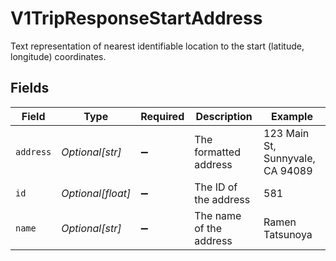 # V1TripResponseStartAddress

Text representation of nearest identifiable location to the start (latitude, longitude) coordinates.


## Fields

| Field                            | Type                             | Required                         | Description                      | Example                          |
| -------------------------------- | -------------------------------- | -------------------------------- | -------------------------------- | -------------------------------- |
| `address`                        | *Optional[str]*                  | :heavy_minus_sign:               | The formatted address            | 123 Main St, Sunnyvale, CA 94089 |
| `id`                             | *Optional[float]*                | :heavy_minus_sign:               | The ID of the address            | 581                              |
| `name`                           | *Optional[str]*                  | :heavy_minus_sign:               | The name of the address          | Ramen Tatsunoya                  |